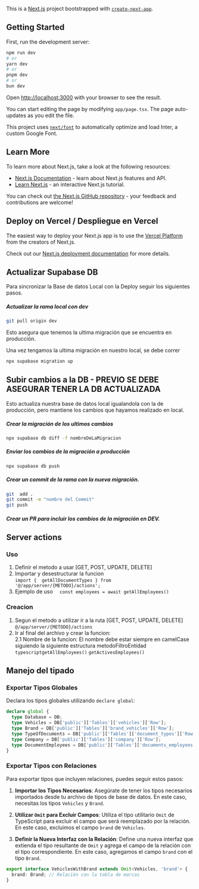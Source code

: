 This is a [Next.js](https://nextjs.org/) project bootstrapped with [`create-next-app`](https://github.com/vercel/next.js/tree/canary/packages/create-next-app).

## Getting Started

First, run the development server:

```bash
npm run dev
# or
yarn dev
# or
pnpm dev
# or
bun dev
```

Open [http://localhost:3000](http://localhost:3000) with your browser to see the result.

You can start editing the page by modifying `app/page.tsx`. The page auto-updates as you edit the file.

This project uses [`next/font`](https://nextjs.org/docs/basic-features/font-optimization) to automatically optimize and load Inter, a custom Google Font.

## Learn More

To learn more about Next.js, take a look at the following resources:

- [Next.js Documentation](https://nextjs.org/docs) - learn about Next.js features and API.
- [Learn Next.js](https://nextjs.org/learn) - an interactive Next.js tutorial.

You can check out [the Next.js GitHub repository](https://github.com/vercel/next.js/) - your feedback and contributions are welcome!

## Deploy on Vercel / Despliegue en Vercel

The easiest way to deploy your Next.js app is to use the [Vercel Platform](https://vercel.com/new?utm_medium=default-template&filter=next.js&utm_source=create-next-app&utm_campaign=create-next-app-readme) from the creators of Next.js.

Check out our [Next.js deployment documentation](https://nextjs.org/docs/deployment) for more details.

## Actualizar Supabase DB

Para sincronizar la Base de datos Local con la Deploy seguir los siguientes pasos.

##### Actualizar la rama local con dev

```bash
git pull origin dev

```

Esto asegura que tenemos la ultima migración que se encuentra en producción.

Una vez tengamos la ultima migración en nuestro local, se debe correr

```bash
npx supabase migration up

```

## Subir cambios a la DB - PREVIO SE DEBE ASEGURAR TENER LA DB ACTUALIZADA

Esto actualiza nuestra base de datos local igualandola con la de producción, pero mantiene los cambios que hayamos realizado en local.

##### Crear la migración de los ultimos cambios

```bash
npx supabase db diff -f nombreDeLaMigracion

```

##### Enviar los cambios de la migración a producción

```bash
npx supabase db push

```

##### Crear un commit de la rama con la nueva migración.

```bash
git  add .
git commit -m "nombre del Commit"
git push

```

##### Crear un PR para incluir los cambios de la migración en DEV.

## Server actions
### Uso
1. Definir el metodo a usar [GET, POST, UPDATE, DELETE]
2. Importar y desestructurar la funcion  
   `import {  getAllDocumentTypes } from '@/app/server/{METODO}/actions';`
3. Ejemplo de uso
   `  const employees = await getAllEmployees()`


### Creacion
1. Segun el metodo a utilizar ir a la ruta  [GET, POST, UPDATE, DELETE]  
`@/app/server/{METODO}/actions`
2. Ir al final del archivo y crear la funcion:   
2.1 Nombre de la funcion: El nombre debe estar siempre en camelCase siguiendo la siguiente estructura metodoFiltroEntidad
   `typescriptgetAllEmployees()`
   `getActivesEmployees()`
   


## Manejo del tipado

### Exportar Tipos Globales

Declara los tipos globales utilizando `declare global`:

```typescript
declare global {
  type Database = DB;
  type Vehicles = DB['public']['Tables']['vehicles']['Row']; 
  type Brand = DB['public']['Tables']['brand_vehicles']['Row'];
  type TypeOfDocuments = DB['public']['Tables']['document_types']['Row'];
  type Company = DB['public']['Tables']['company']['Row'];
  type DocumentEmployees = DB['public']['Tables']['documents_employees']['Row'];
}
```

### Exportar Tipos con Relaciones

Para exportar tipos que incluyen relaciones, puedes seguir estos pasos:

1. **Importar los Tipos Necesarios**:
   Asegúrate de tener los tipos necesarios importados desde tu archivo de tipos de base de datos. En este caso, necesitas los tipos `Vehicles` y `Brand`.

2. **Utilizar `Omit` para Excluir Campos**:
   Utiliza el tipo utilitario `Omit` de TypeScript para excluir el campo que será reemplazado por la relación. En este caso, excluimos el campo `brand` de `Vehicles`.

3. **Definir la Nueva Interfaz con la Relación**:
   Define una nueva interfaz que extienda el tipo resultante de `Omit` y agrega el campo de la relación con el tipo correspondiente. En este caso, agregamos el campo `brand` con el tipo `Brand`.



```typescript
export interface VehiclesWithBrand extends Omit<Vehicles, 'brand'> {
  brand: Brand; // Relación con la tabla de marcas
}